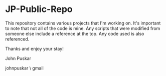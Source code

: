 JP-Public-Repo
==============

This repository contains various projects that I'm working on. It's important to note that not all of the code is mine. Any scripts that were modified from someone else include a reference at the top. Any code used is also referenced.

Thanks and enjoy your stay!

John Puskar

johnpuskar \ gmail